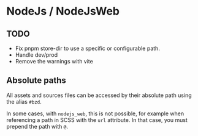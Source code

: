 # NodeJs / NodeJsWeb

## TODO

- Fix pnpm store-dir to use a specific or configurable path.
- Handle dev/prod
- Remove the warnings with vite

## Absolute paths

All assets and sources files can be accessed by their absolute path using the alias `#bzd`.

In some cases, with `nodejs_web`, this is not possible, for example when referencing a path in SCSS with the `url` attribute.
In that case, you must prepend the path with `@`.
